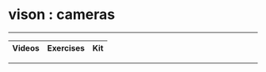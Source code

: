 # vison : cameras

----

Videos              |Exercises                      |Kit
:-------------------|:------------------------------|:-------------------------

----
